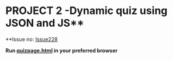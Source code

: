 # PROJECT 2 -Dynamic quiz using JSON and JS**

**Issue no: [Issue228](https://github.com/virtual-labs/computer-organization-iiith/issues/228)

**Run [quizpage.html](https://github.com/Avi-141/computer-organization-iiith/blob/master/SRIP/Quiz/Codes/quizpage.html) in your preferred browser**
